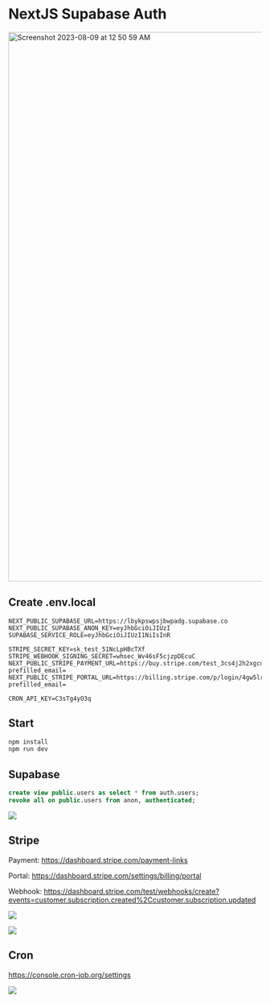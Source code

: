 # NextJS Supabase Auth

<img width="1091" alt="Screenshot 2023-08-09 at 12 50 59 AM" src="https://github.com/leon-do/nextjs-supabase-auth/assets/19412160/ee5d74f4-0fb7-481f-b403-46dbe569dfeb">

## Create .env.local

```
NEXT_PUBLIC_SUPABASE_URL=https://lbykpswpsjbwpadg.supabase.co
NEXT_PUBLIC_SUPABASE_ANON_KEY=eyJhbGciOiJIUzI
SUPABASE_SERVICE_ROLE=eyJhbGciOiJIUzI1NiIsInR

STRIPE_SECRET_KEY=sk_test_51NcLpHBcTXf
STRIPE_WEBHOOK_SIGNING_SECRET=whsec_Wv46sF5cjzpDEcuC
NEXT_PUBLIC_STRIPE_PAYMENT_URL=https://buy.stripe.com/test_3cs4j2h2xgcu26Q000?prefilled_email=
NEXT_PUBLIC_STRIPE_PORTAL_URL=https://billing.stripe.com/p/login/4gw5lr01K511ebe000?prefilled_email=

CRON_API_KEY=C3sTg4yO3q
```

## Start

```bash
npm install
npm run dev
```

## Supabase

```sql
create view public.users as select * from auth.users;
revoke all on public.users from anon, authenticated;
```

![](https://github.com/leon-do/3d-printed-glasses/assets/19412160/284d8b6a-a2c2-4f2e-85c3-ed24b82c2599)

## Stripe

Payment: https://dashboard.stripe.com/payment-links

Portal: https://dashboard.stripe.com/settings/billing/portal

Webhook: https://dashboard.stripe.com/test/webhooks/create?events=customer.subscription.created%2Ccustomer.subscription.updated

![](https://github.com/leon-do/3d-printed-glasses/assets/19412160/25b1b8d2-8462-4e0b-ace3-7249509122f2)

![](https://github.com/leon-do/3d-printed-glasses/assets/19412160/1c6c25aa-3df3-4e86-98ea-66dc224c3526)


## Cron

https://console.cron-job.org/settings

![](https://github.com/leon-do/3d-printed-glasses/assets/19412160/bcbe7cbd-a5fe-4149-805c-8c3e7b9342db)
